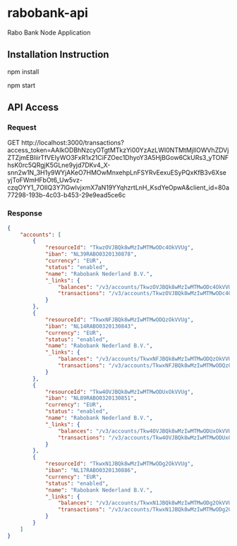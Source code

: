 # rabobank-api
Rabo Bank Node Application

## Installation Instruction
npm install

npm start

## API Access


### Request
GET http://localhost:3000/transactions?access_token=AAIkODBhNzcyOTgtMTkzYi00YzAzLWI0NTMtMjllOWVhZDVjZTZjmEBIiirTfVEIyWO3FxR1x21CiFZOec1DhyoY3A5HjBGow6CkURs3_yTONFhsK0rc5QRgjK5GLne9yjd7DKv4_X-snn2w1N_3H1y9WYjAKeO7HMOwMnxehpLnFSYRvEexuESyPQxKfB3v6XseyjToFWmHFbOt6_Uw5vz-czqOYY1_7OIIQ3Y7lGwIvjxmX7aN19YYqhzrtLnH_KsdYeOpwA&client_id=80a77298-193b-4c03-b453-29e9ead5ce6c

### Response

```json
{
    "accounts": [
        {
            "resourceId": "TkwzOVJBQk8wMzIwMTMwODc4OkVVUg",
            "iban": "NL39RABO0320130878",
            "currency": "EUR",
            "status": "enabled",
            "name": "Rabobank Nederland B.V.",
            "_links": {
                "balances": "/v3/accounts/TkwzOVJBQk8wMzIwMTMwODc4OkVVUg/balances",
                "transactions": "/v3/accounts/TkwzOVJBQk8wMzIwMTMwODc4OkVVUg/transactions"
            }
        },
        {
            "resourceId": "TkwxNFJBQk8wMzIwMTMwODQzOkVVUg",
            "iban": "NL14RABO0320130843",
            "currency": "EUR",
            "status": "enabled",
            "name": "Rabobank Nederland B.V.",
            "_links": {
                "balances": "/v3/accounts/TkwxNFJBQk8wMzIwMTMwODQzOkVVUg/balances",
                "transactions": "/v3/accounts/TkwxNFJBQk8wMzIwMTMwODQzOkVVUg/transactions"
            }
        },
        {
            "resourceId": "Tkw4OVJBQk8wMzIwMTMwODUxOkVVUg",
            "iban": "NL89RABO0320130851",
            "currency": "EUR",
            "status": "enabled",
            "name": "Rabobank Nederland B.V.",
            "_links": {
                "balances": "/v3/accounts/Tkw4OVJBQk8wMzIwMTMwODUxOkVVUg/balances",
                "transactions": "/v3/accounts/Tkw4OVJBQk8wMzIwMTMwODUxOkVVUg/transactions"
            }
        },
        {
            "resourceId": "TkwxN1JBQk8wMzIwMTMwODg2OkVVUg",
            "iban": "NL17RABO0320130886",
            "currency": "EUR",
            "status": "enabled",
            "name": "Rabobank Nederland B.V.",
            "_links": {
                "balances": "/v3/accounts/TkwxN1JBQk8wMzIwMTMwODg2OkVVUg/balances",
                "transactions": "/v3/accounts/TkwxN1JBQk8wMzIwMTMwODg2OkVVUg/transactions"
            }
        }
    ]
}
```

